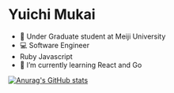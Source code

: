 # Yuichi Mukai

- 📝 Under Graduate student at Meiji University
- 💻 Software Engineer
- Ruby Javascript
- 🌱 I’m currently learning React and Go 

[![Anurag's GitHub stats](https://github-readme-stats.vercel.app/api?username=yuichimukai&theme=nightowl)](https://github.com/anuraghazra/github-readme-stats)
